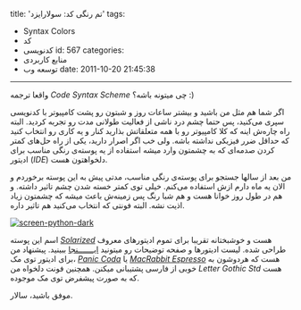 title: 'تم رنگی کد: سولارایزد'
tags:
  - Syntax Colors
  - کد
  - کدنویسی
id: 567
categories:
  - منابع کاربردی
  - توسعه وب
date: 2011-10-20 21:45:38
---

واقعا ترجمه _Code Syntax Scheme_ چی میتونه باشه؟ :)

اگر شما هم مثل من باشید و بیشتر ساعات روز و شبتون رو پشت کامپیوتر با کدنویسی سپری می‌کنید، پس حتما چشم درد ناشی از فعالیت طولانی مدت رو تجربه کردید. البته راه چاره‌ش اینه که کلا کامپیوتر رو با همه متعلقاتش بذارید کنار و یه کاری رو انتخاب کنید که حداقل ضرر فیزیکی نداشته باشه. ولی خب اگر اصرار دارید، یکی از راه حل‌های کمتر کردن صدمه‌ای که به چشمتون وارد میشه استفاده از یه پوسته‌ی رنگی مناسب برای ادیتور (_IDE_) دلخواهتون هست.

من بعد از سالها جستجو برای پوسته‌ی رنگی مناسب، مدتی پیش به این پوسته برخوردم و الان یه ماه دارم ازش استفاده می‌کنم. خیلی توی کمتر خسته شدن چشم تاثیر داشته. و هم در طول روز خوانا هست و هم شبا رنگ پس زمینه‌ش باعث میشه که چشمتون زیاد اذیت نشه. البته فونتی که انتخاب می‌کنید هم تاثیر داره.

[![](http://sallar.me/wp-content/uploads/2011/10/screen-python-dark1.png "screen-python-dark")](http://ethanschoonover.com/solarized)

اسم این پوسته _[Solarized](http://ethanschoonover.com/solarized)_ هست و خوشبختانه تقریبا برای تموم ادیتورهای معروف طراحی شده. لیست ادیتورها و صفحه توضیحات رو میتونید [ایـــــــنجا](http://ethanschoonover.com/solarized) ببینید. پیشنهاد من برای ادیتور توی مک، _[Panic Coda](http://www.panic.com/coda)_ یا _[MacRabbit Espresso](http://macrabbit.com/espresso/)_ هست که هردوشون به خوبی از فارسی پشتیبانی میکنن. همچنین فونت دلخواه من _Letter Gothic Std_ هست که به صورت پیشفرض توی مک موجوده.

موفق باشید، سالار.